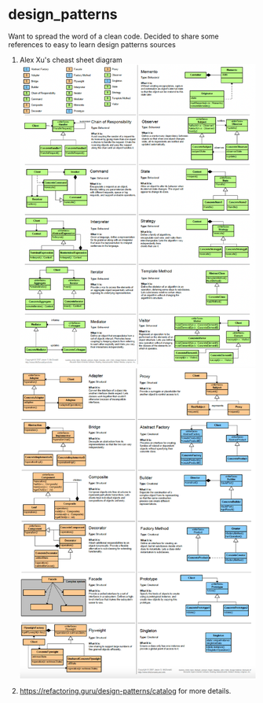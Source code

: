 # design_patterns
Want to spread the word of a clean code. Decided to share some references to easy to learn design patterns sources 


1. Alex Xu's cheast sheet diagram
![design_patterns_1](./static/4371b692-437f-4b0f-ad92-3c8ee578b75a_1252x1606.png)
![design_patterns_2](./static/d70dd65e-c070-44e8-87aa-91b3c91b7cd1_1226x1610.png) 

2. https://refactoring.guru/design-patterns/catalog for more details.